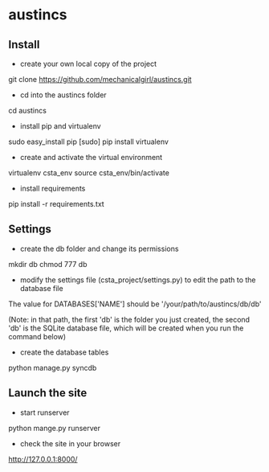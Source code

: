 austincs
========

Install
-------

+ create your own local copy of the project

git clone https://github.com/mechanicalgirl/austincs.git

+ cd into the austincs folder

cd austincs

+ install pip and virtualenv

sudo easy_install pip
[sudo] pip install virtualenv

+ create and activate the virtual environment

virtualenv csta_env
source csta_env/bin/activate

+ install requirements

pip install -r requirements.txt

Settings
--------

+ create the db folder and change its permissions

mkdir db
chmod 777 db

+ modify the settings file (csta_project/settings.py) to edit the path to the database file

The value for DATABASES['NAME'] should be '/your/path/to/austincs/db/db'

(Note: in that path, the first 'db' is the folder you just created, the second 'db' is the SQLite database file, which will be created when you run the command below)

+ create the database tables

python manage.py syncdb

Launch the site
---------------

+ start runserver

python mange.py runserver

+ check the site in your browser

http://127.0.0.1:8000/
